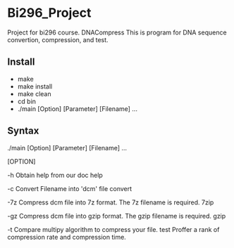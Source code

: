 # Bi296_Project
Project for bi296 course.
DNACompress
This is program for DNA sequence convertion, compression, and test.


## Install 

  * make
  * make install
  * make clean
  * cd bin
  * ./main [Option] [Parameter] [Filename] ...

## Syntax

  ./main [Option] [Parameter] [Filename] ...

[OPTION]

  -h      Obtain help from our doc
   help

  -c	  Convert Filename into 'dcm' file
   convert
          
  -7z     Compress dcm file into 7z format. The 7z filename is required.
   7zip
  
  -gz     Compress dcm file into gzip format. The gzip filename is required.
   gzip 

  -t      Compare multipy algorithm to compress your file. 
   test   Proffer a rank of compression rate and compression time.
  
